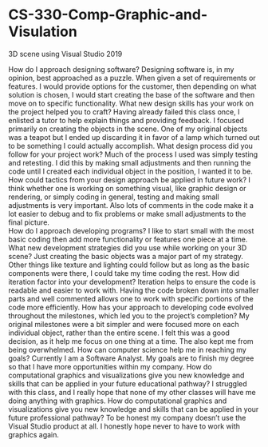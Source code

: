 # CS-330-Comp-Graphic-and-Visulation
3D scene using Visual Studio 2019

How do I approach designing software?
Designing software is, in my opinion, best approached as a puzzle. When given a set of requirements or features.   I would provide options for the customer, then depending on what solution is chosen, I would start creating the base of the software and then move on to specific functionality.
What new design skills has your work on the project helped you to craft?
Having already failed this class once, I enlisted a tutor to help explain things and providing feedback. I focused primarily on creating the objects in the scene.  One of my original objects was a teapot but I ended up discarding it in favor of a lamp which turned out to be something I could actually accomplish.
What design process did you follow for your project work?
Much of the process I used was simply testing and retesting. I did this by making small adjustments and then running the code until I created each individual object in the position, I wanted it to be. 
How could tactics from your design approach be applied in future work?
I think whether one is working on something visual, like graphic design or rendering, or simply coding in general, testing and making small adjustments is very important.  Also lots of comments in the code make it a lot easier to debug and to fix problems or make small adjustments to the final picture.  
How do I approach developing programs?
I like to start small with the most basic coding then add more functionality or features one piece at a time.
What new development strategies did you use while working on your 3D scene?
Just creating the basic objects was a major part of my strategy.  Other things like texture and lighting could follow but as long as the basic components were there, I could take my time coding the rest. 
How did iteration factor into your development?
Iteration helps to ensure the code is readable and easier to work with. Having the code broken down into smaller parts and well commented allows one to work with specific portions of the code more efficiently.
How has your approach to developing code evolved throughout the milestones, which led you to the project’s completion?
My original milestones were a bit simpler and were focused more on each individual object, rather than the entire scene. I felt this was a good decision, as it help me focus on one thing at a time. The also kept me from being overwhelmed. 
How can computer science help me in reaching my goals?
Currently I am a Software Analyst.  My goals are to finish my degree so that I have more opportunities within my company.
How do computational graphics and visualizations give you new knowledge and skills that can be applied in your future educational pathway?
I struggled with this class, and I really hope that none of my other classes will have me doing anything with graphics.
How do computational graphics and visualizations give you new knowledge and skills that can be applied in your future professional pathway?
To be honest my company doesn’t use the Visual Studio product at all.  I honestly hope never to have to work with graphics again.
